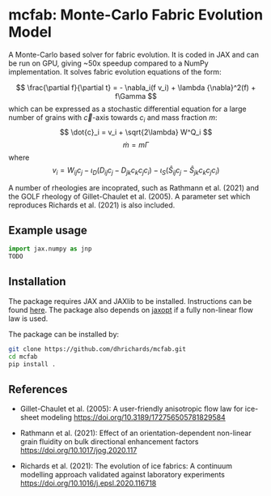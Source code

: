 # mcfab: Monte-Carlo Fabric Evolution Model

A Monte-Carlo based solver for fabric evolution. It is coded in JAX and can be run on GPU, giving ~50x speedup compared to a NumPy implementation. It solves fabric evolution equations of the form:

$$ \frac{\partial f}{\partial t} = - \nabla_i(f v_i) + \lambda {\nabla}^2(f) + f\Gamma $$
which can be expressed as a stochastic differential equation for a large number of grains with $\vec{c}$-axis towards $c_i$ and mass fraction $m$:
$$ \dot{c}_i = v_i + \sqrt{2\lambda} W^Q_i $$
$$ \dot{m} = m\Gamma $$
where
$$ v_i = W_{ij}c_j - \iota_D(D_{ij}c_j - D_{jk}c_kc_jc_i) - \iota_S(\hat{S}_{ij}c_j - \hat{S}_{jk}c_kc_jc_i)  $$

A number of rheologies are incoprated, such as Rathmann et al. (2021) and the GOLF rheology of Gillet-Chaulet et al. (2005). A parameter set which reproduces Richards et al. (2021) is also included.


## Example usage

```python
import jax.numpy as jnp
TODO


```
## Installation

The package requires JAX and JAXlib to be installed. Instructions can be found [here](https://jax.readthedocs.io/en/latest/). The package also depends on [jaxopt](https://github.com/google/jaxopt) if a fully non-linear flow law is used.

The package can be installed by:
```bash
git clone https://github.com/dhrichards/mcfab.git
cd mcfab
pip install .
```


## References

- Gillet-Chaulet et al. (2005): A user-friendly anisotropic flow law for ice-sheet modeling https://doi.org/10.3189/172756505781829584

- Rathmann et al. (2021): Effect of an orientation-dependent non-linear grain fluidity on bulk directional enhancement factors https://doi.org/10.1017/jog.2020.117

- Richards et al. (2021): The evolution of ice fabrics: A continuum modelling approach validated against laboratory experiments https://doi.org/10.1016/j.epsl.2020.116718


